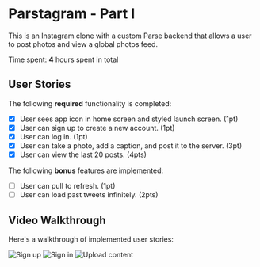 # Parstagram - Part I

This is an Instagram clone with a custom Parse backend that allows a user to post photos and view a global photos feed.

Time spent: **4** hours spent in total

## User Stories

The following **required** functionality is completed:

- [x] User sees app icon in home screen and styled launch screen. (1pt)
- [x] User can sign up to create a new account. (1pt)
- [x] User can log in. (1pt)
- [x] User can take a photo, add a caption, and post it to the server. (3pt)
- [x] User can view the last 20 posts. (4pts)

The following **bonus** features are implemented:

- [ ] User can pull to refresh. (1pt)
- [ ] User can load past tweets infinitely. (2pts)

## Video Walkthrough

Here's a walkthrough of implemented user stories:

<img src='https://media3.giphy.com/media/ZjFVyX9mdXNxxsvITA/giphy.gif' title='Sign up' width='' alt='Sign up' />
<img src='https://media2.giphy.com/media/Q8mwdcaazdKv1aqM95/giphy.gif' title='Sign in' width='' alt='Sign in' />
<img src='https://media4.giphy.com/media/Apm7Zg4tjPNi6o57g3/giphy.gif' title='Upload content' width='' alt='Upload content' />
